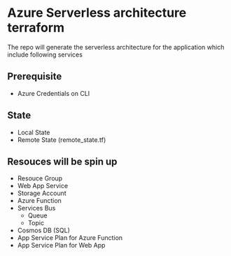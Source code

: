 # Azure Serverless architecture terraform

The repo will generate the serverless architecture for the application which include following services

## Prerequisite

- Azure Credentials on CLI

## State

- Local State
- Remote State (remote_state.tf)

## Resouces will be spin up 

- Resouce Group
- Web App Service
- Storage Account
- Azure Function
- Services Bus
    - Queue
    - Topic
- Cosmos DB (SQL)
- App Service Plan for Azure Function
- App Service Plan for Web App

